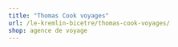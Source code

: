 ```yaml
---
title: "Thomas Cook voyages"
url: /le-kremlin-bicetre/thomas-cook-voyages/
shop: agence de voyage
---
```

